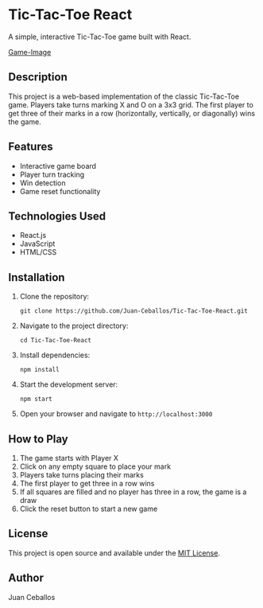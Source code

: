 # Tic-Tac-Toe React

A simple, interactive Tic-Tac-Toe game built with React.

[Game-Image](src/assets/Game-Preview.png)

## Description

This project is a web-based implementation of the classic Tic-Tac-Toe game. Players take turns marking X and O on a 3x3 grid. The first player to get three of their marks in a row (horizontally, vertically, or diagonally) wins the game.

## Features

- Interactive game board
- Player turn tracking
- Win detection
- Game reset functionality

## Technologies Used

- React.js
- JavaScript
- HTML/CSS

## Installation

1. Clone the repository:
   ```
   git clone https://github.com/Juan-Ceballos/Tic-Tac-Toe-React.git
   ```

2. Navigate to the project directory:
   ```
   cd Tic-Tac-Toe-React
   ```

3. Install dependencies:
   ```
   npm install
   ```

4. Start the development server:
   ```
   npm start
   ```

5. Open your browser and navigate to `http://localhost:3000`

## How to Play

1. The game starts with Player X
2. Click on any empty square to place your mark
3. Players take turns placing their marks
4. The first player to get three in a row wins
5. If all squares are filled and no player has three in a row, the game is a draw
6. Click the reset button to start a new game

## License

This project is open source and available under the [MIT License](LICENSE).

## Author

Juan Ceballos
